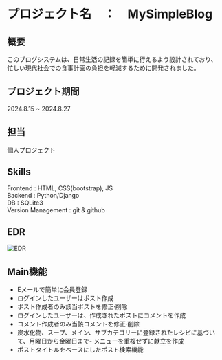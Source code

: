 # プロジェクト名　：　MySimpleBlog

## 概要
このブログシステムは、日常生活の記録を簡単に行えるよう設計されており、<br>忙しい現代社会での食事計画の負担を軽減するために開発されました。　　　

## プロジェクト期間
2024.8.15 ~ 2024.8.27

## 担当
個人プロジェクト

## Skills
Frontend : HTML, CSS(bootstrap), JS   
Backend : Python/Django   
DB : SQLite3   
Version Management : git & github

## EDR
![EDR](https://github.com/recon-reco/MySimpleBlog/blob/main/ERD.png)

## Main機能
- Eメールで簡単に会員登録
- ログインしたユーザーはポスト作成
- ポスト作成者のみ該当ポストを修正·削除
- ログインしたユーザーは、作成されたポストにコメントを作成
- コメント作成者のみ当該コメントを修正·削除
- 炭水化物、スープ、メイン、サブカテゴリーに登録されたレシピに基づいて、月曜日から金曜日まで- メニューを重複せずに献立を作成
- ポストタイトルをベースにしたポスト検索機能



